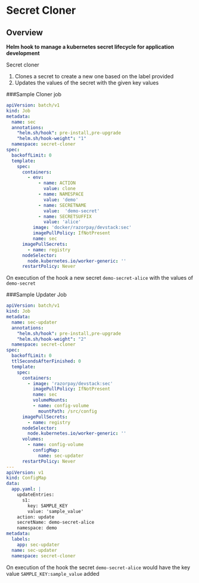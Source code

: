 # Secret Cloner 
## Overview
**Helm hook to manage a kubernetes secret lifecycle for application development**

Secret cloner 
1. Clones a secret to create a new one based on the label provided 
2. Updates the values of the secret with the given key values 

###Sample Cloner job 
```yaml
apiVersion: batch/v1
kind: Job
metadata:
  name: sec
  annotations:
    "helm.sh/hook": pre-install,pre-upgrade
    "helm.sh/hook-weight": "1"
  namespace: secret-cloner
spec:
  backoffLimit: 0
  template:
    spec:
      containers:
        - env:
            - name: ACTION
              value: clone
            - name: NAMESPACE
              value: 'demo'
            - name: SECRETNAME
              value:  'demo-secret'
            - name: SECRETSUFFIX
              value: 'alice'
          image: 'docker/razorpay/devstack:sec'
          imagePullPolicy: IfNotPresent
          name: sec
      imagePullSecrets:
        - name: registry
      nodeSelector:
        node.kubernetes.io/worker-generic: ''
      restartPolicy: Never
```

On execution of the hook a new secret `demo-secret-alice` with the values of `demo-secret`

###Sample Updater Job 
```yaml
apiVersion: batch/v1
kind: Job
metadata:
  name: sec-updater
  annotations:
    "helm.sh/hook": pre-install,pre-upgrade
    "helm.sh/hook-weight": "2"
  namespace: secret-cloner
spec:
  backoffLimit: 0
  ttlSecondsAfterFinished: 0
  template:
    spec:
      containers:
        - image: 'razorpay/devstack:sec'
          imagePullPolicy: IfNotPresent
          name: sec
          volumeMounts:
          - name: config-volume
            mountPath: /src/config
      imagePullSecrets:
        - name: registry
      nodeSelector:
        node.kubernetes.io/worker-generic: ''
      volumes:
        - name: config-volume
          configMap:
            name: sec-updater
      restartPolicy: Never
---
apiVersion: v1
kind: ConfigMap
data:
  app.yaml: |
    updateEntries:
      s1:
        key: SAMPLE_KEY
        value: 'sample_value'
    action: update
    secretName: demo-secret-alice
    namespace: demo
metadata:
  labels:
    app: sec-updater
  name: sec-updater
  namespace: secret-cloner
```

On execution of the hook the secret `demo-secret-alice` would have the key value `SAMPLE_KEY:sample_value` added

